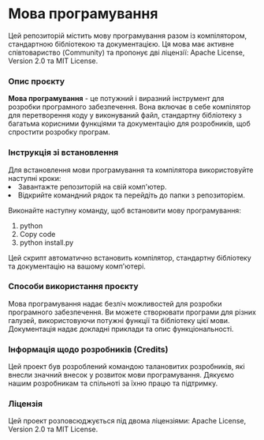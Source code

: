 <h1>Мова програмування</h1>
Цей репозиторій містить мову програмування разом із компілятором, стандартною бібліотекою та документацією. Ця мова має активне співтовариство (Community) та пропонує дві ліцензії: Apache License, Version 2.0 та MIT License.

<h3>Опис проєкту</h3>
<strong>Мова програмування</strong> - це потужний і виразний інструмент для розробки програмного забезпечення. Вона включає в себе компілятор для перетворення коду у виконуваний файл, стандартну бібліотеку з багатьма корисними функціями та документацію для розробників, щоб спростити розробку програм.

<h3>Інструкція зі встановлення</h3>
Для встановлення мови програмування та компілятора використовуйте наступні кроки:

<li>Завантажте репозиторій на свій комп'ютер.</li>

<li>Відкрийте командний рядок та перейдіть до папки з репозиторієм.</li>

Виконайте наступну команду, щоб встановити мову програмування:
<ol>
<li>python</li>
<li>Copy code</li>
<li>python install.py</li>
</ol>
Цей скрипт автоматично встановить компілятор, стандартну бібліотеку та документацію на вашому комп'ютері.

<h3>Способи використання проєкту</h3>
Мова програмування надає безліч можливостей для розробки програмного забезпечення. Ви можете створювати програми для різних галузей, використовуючи потужні функції та бібліотеку цієї мови. Документація надає докладні приклади та опис функціональності.

<h3>Інформація щодо розробників (Credits)</h3>
Цей проект був розроблений командою талановитих розробників, які внесли значний внесок у розвиток мови програмування. Дякуємо нашим розробникам та спільноті за їхню працю та підтримку.

<h3>Ліцензія</h3>
Цей проект розповсюджується під двома ліцензіями: Apache License, Version 2.0 та MIT License.
